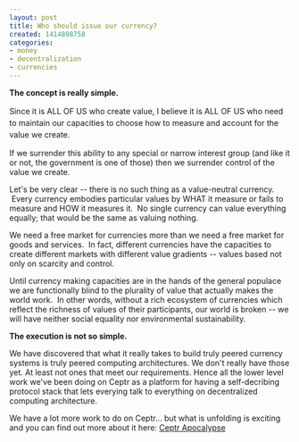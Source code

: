 ```yaml
---
layout: post
title: Who should issue our currency?
created: 1414898758
categories:
- money
- decentralization
- currencies
---
```

<p><strong>The concept is really simple.</strong></p><p><span style="line-height: 1.5;">Since it is ALL OF US who create value, I believe it is ALL OF US who need to maintain our capacities to choose how to measure and account for the value we create.</span></p><p>If we surrender this ability to any special or narrow interest group (and like it or not, the government is one of those) then we surrender control of the value we create.</p><p>Let&#39;s be very clear -- there is no such thing as a value-neutral currency. &nbsp;Every currency embodies particular values by WHAT it measure or fails to measure and HOW it measures it. &nbsp;No single currency can value everything equally; that would be the same as valuing nothing. &nbsp;</p><p>We need a free market for currencies more than we need a free market for goods and services. &nbsp;In fact, different currencies have the capacities to create different markets with different value gradients -- values based not only on scarcity and control.</p><p>Until currency making capacities are in the hands of the general populace we are functionally blind to the plurality of value that actually makes the world work. &nbsp;In other words, without a rich ecosystem of currencies which reflect the richness of values of their participants, our world is broken -- we will have neither social equality nor environmental sustainability.</p><p><strong>The execution is not so simple.</strong></p><p>We have discovered that what it really takes to build truly peered currency systems is truly peered computing architectures. We don&#39;t really have those yet. At least not ones that meet our requirements. Hence all the lower level work we&#39;ve been doing on Ceptr as a platform for having a self-decribing protocol stack that lets everying talk to everything on decentralized computing architecture.</p><p>We have a lot more work to do on Ceptr... but what is unfolding is exciting and you can find out more about it here: <a href="https://docs.google.com/document/d/1Line362Wm0zMOZcEZMqPYfHqNS4XIVyVsP7SS_4jE2o/edit#">Ceptr Apocalypse</a></p>
